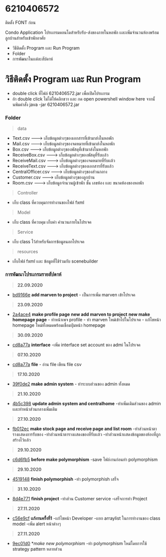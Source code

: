 # 6210406572
ติดตั้ง FONT ก่อน

Condo Application  โปรเเกรมคอนโดสำหรับรับ-ส่งของภายในหอพัก เเละเพิ่มจำนวนห้องพร้อมลูกบ้านสำหรับเข้าพักอาศัย

  - วิธีติดตั้ง Program เเละ Run Program
  - Folder
  - การพัฒนาในเเต่ละสัปดาห์

# วิธีติดตั้ง Program เเละ Run Program

  - double click ที่ไฟล์ 6210406572.jar เพื่อเปิดโปรเเกรม
  - ถ้า double click ไม่ได้ให้คลิกขวา เเละ กด open powershell window here จากนั้นพิมคำสั่ง java -jar 6210406572.jar


### Folder

> data
* Text.csv  ---> เก็บข้อมูลต่างๆของเอกสารที่เข้ามาส่งในหอพัก
* Mail.csv  ---> เก็บข้อมูลต่างๆของจดหมายที่เข้ามาส่งในหอพัก
* Box.csv  ---> เก็บข้อมูลต่างๆของพัสดุที่เข้ามาส่งในหอพัก
* ReceiveBox.csv  ---> เก็บข้อมูลต่างๆของพัสดุที่รับเเล้ว
* ReceiveMail.csv  ---> เก็บข้อมูลต่างๆของจดหมายที่รับเเล้ว
* ReceiveText.csv  ---> เก็บข้อมูลต่างๆของเอกสารที่รับเเล้ว
* CentralOfficer.csv  ---> เก็บข้อมูลต่างๆของส่วนกลาง
* Customer.csv  ---> เก็บข้อมูลต่างๆของลูกบ้าน
* Room.csv  ---> เก็บข้อมูลจำนวนผู้เข้าพัก ชั้น เลขห้อง เเละ ขนาดห้องของหอพัก

> Controller
* เก็บ class ที่ควบคุมการทำงานของไฟล์ fxml

> Model
* เก็บ class ที่ควบคุม เก็บค่า คำนวนภายในโปรเจค

> Service
* เก็บ class ไว้สำหรับจัดการข้อมูลนอกโปรเจค

> resources
* เก็บไฟล์ fxml เเละ ข้อมูลที่ใช้ร่วมกับ scenebuilder

### การพัฒนาโปรเเกรมรายสัปดาห์

> **22.09.2020**

* [bd9166e](https://bitbucket.org/6210406572/6210406572/commits/bd9166ec18ce562f95de6db0aeb0af1c83a42eef)
                **add marven to project**
                -  เป็นการเพิ่ม marven เข้าโปรเจค

> **23.09.2020**

* [2a4ace4](https://bitbucket.org/6210406572/6210406572/commits/2a4ace4eff99697be0a3687b4e691c449bd71a11)
                **make profile page**
                **new add marven to project**
                **new make homepage page**
                        - ทำหน้าเพจ profile
                        - ทำ marven ใหม่เข้าไปในโปรเจค
                        - เเก้ไขหน้า homepage ใหม่ทั้งหมดพร้อมเชื่อมปุ่มหน้า homepage

> **30.09.2020**

* [cd8a77a](https://bitbucket.org/6210406572/6210406572/commits/cd8a77a7ddcfef7c44aee3654679a49ad744e319)
                **interface**
                        -เพิ่ม interface  set account ของ admi ในโปรเจค

> **07.10.2020**

* [cd8a77a](https://bitbucket.org/6210406572/6210406572/commits/cd8a77a7ddcfef7c44aee3654679a49ad744e319)
                **file**
                        - อ่าน file เขียน file csv

> **17.10.2020**

* [39f0de2](https://bitbucket.org/6210406572/6210406572/commits/39f0de2cc64ca4f769c655be6b140435bdc8d822)
                **make admin system**
                        - ทำระบบส่วนของ admin ทั้งหมด

> **21.10.2020**

* [4b5c398](https://bitbucket.org/6210406572/6210406572/commits/4b5c398601a659332b16a790ca44b2d314a257fc)
                **update admin system and centralhome**
                        -ทำเพิ่มเติมส่วนของ admin เเละทำหน้าส่วนกลางเพิ่มเติม

> **27.10.2020**
* [fb012ec](https://bitbucket.org/6210406572/6210406572/commits/fb012ec7961011fbcec5591c144e8ceff34acaef)
                **make stock page and receive page and list room**
                        -ทำส่วนหน้าตารางเเสดงการรับของ
                        -ทำส่วนหน้าตารางเเสดงของที่รับเเล้ว
                        -ทำส่วนหน้าเเสดงข้อมูลของห้องที่ถูกสร้างไว้เเล้ว
                        
> **29.10.2020**
* [c6d6fb5](https://bitbucket.org/6210406572/6210406572/commits/c6d6fb52d2c371a57ce0207eb69278f30503000c)
                **before make polymorphism**
                        -save ไฟล์งานก่อนทำ polymorphism
                        
> **29.10.2020**
* [4519148](https://bitbucket.org/6210406572/6210406572/commits/45191480747e4c2b02c185eeaab89435c0d82040)
                **finish polymorphish**
                        -ทำ polymorphish เสร็จ
                        
> **31.10.2020**
* [8d4e771](https://bitbucket.org/6210406572/6210406572/commits/8d4e7716433db0bdd05e6d4218f1810e4be40048)
                **finish project**
                        -ทำส่วน Customer service
                        -เสร็จการทำ Project
                      
> **27.11.2020**
* [c56e9cf](https://bitbucket.org/6210406572/6210406572/commits/c56e9cf169a82f7a427c085a76415239a3bc7a1d)
                **เเก้งานครั้งที่1**
                         -เเก้ไขหน้า Developer
                         -เเยก arraylist ในการทำงานของ class model
                         -เพิ่ม alert หน้าต่างๆ

> **27.11.2020**
* [9ec01d0](https://bitbucket.org/6210406572/6210406572/commits/9ec01d0fee704bbd8872fe2a5b670cfeed6513bf)
                **make new polymorphism*
                         -ทำ polymorphism ใหม่โดยการใช้ strategy pattern หลายส่วน